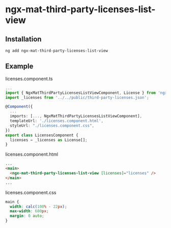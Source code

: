 # ngx-mat-third-party-licenses-list-view

## Installation
```shell
ng add ngx-mat-third-party-licenses-list-view
```

## Example
licenses.component.ts
```typescript
...
import { NgxMatThirdPartyLicensesListViewComponent, License } from 'ngx-mat-third-party-licenses-list-view';
import _licenses from '../../public/third-party-licenses.json';

@Component({
  ...
  imports: [..., NgxMatThirdPartyLicensesListViewComponent],
  templateUrl: './licenses.component.html',
  styleUrl: "./licenses.component.css",
})
export class LicensesComponent {
  licenses = _licenses as License[];
}
```

licenses.component.html
```html
...
<main>
  <ngx-mat-third-party-licenses-list-view [licenses]="licenses" />
</main>
...
```

licenses.component.css
```css
main {
  width: calc(100% - 22px);
  max-width: 600px;
  margin: 0 auto;
}
```
